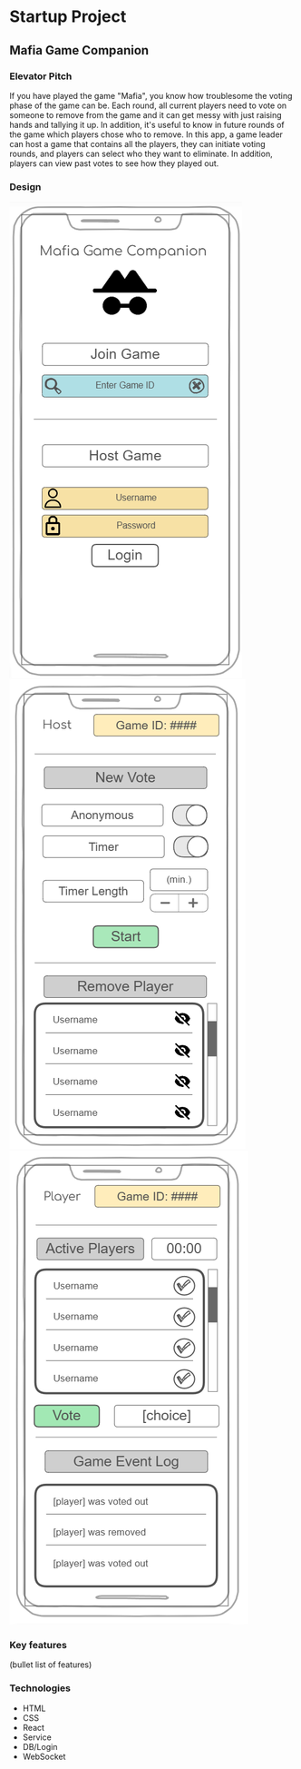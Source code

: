 # Startup Project

## Mafia Game Companion

### Elevator Pitch
If you have played the game "Mafia", you know how troublesome the voting phase of the game can be. Each round, all current players need to vote on someone to remove from the game and it can get messy with just raising hands and tallying it up. In addition, it's useful to know in future rounds of the game which players chose who to remove. In this app, a game leader can host a game that contains all the players, they can initiate voting rounds, and players can select who they want to eliminate. In addition, players can view past votes to see how they played out.

### Design
![login_page](https://github.com/kevin-dixon/startup/blob/main/Concept/Login_Page.png)
![host_page](https://github.com/kevin-dixon/startup/blob/main/Concept/Host_Page.png)
![player_page](https://github.com/kevin-dixon/startup/blob/main/Concept/Player_Page.png)

### Key features
(bullet list of features)

### Technologies
* HTML
* CSS
* React
* Service
* DB/Login
* WebSocket
